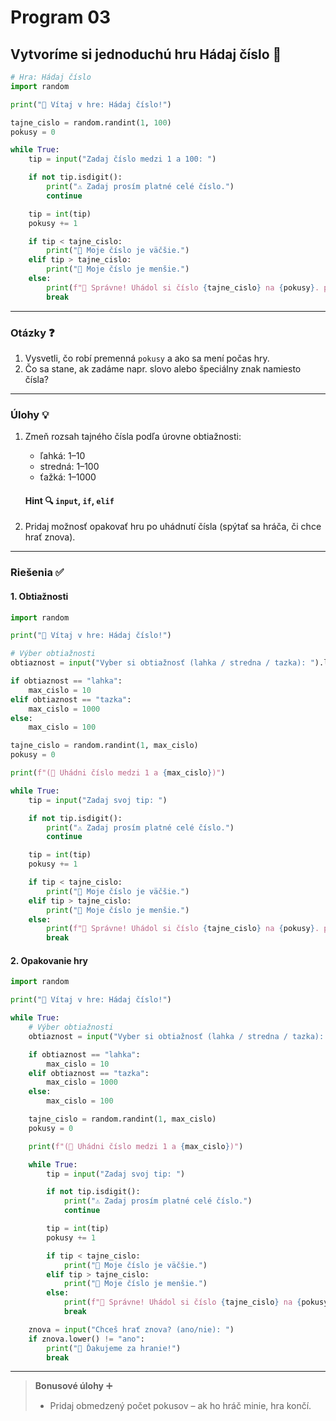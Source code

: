 
# Program 03  
## Vytvoríme si jednoduchú hru **Hádaj číslo** 🎯

```python
# Hra: Hádaj číslo
import random

print("🎲 Vítaj v hre: Hádaj číslo!")

tajne_cislo = random.randint(1, 100)
pokusy = 0

while True:
    tip = input("Zadaj číslo medzi 1 a 100: ")

    if not tip.isdigit():
        print("⚠️ Zadaj prosím platné celé číslo.")
        continue

    tip = int(tip)
    pokusy += 1

    if tip < tajne_cislo:
        print("🔼 Moje číslo je väčšie.")
    elif tip > tajne_cislo:
        print("🔽 Moje číslo je menšie.")
    else:
        print(f"🎉 Správne! Uhádol si číslo {tajne_cislo} na {pokusy}. pokus.")
        break
```

---

### Otázky ❓
1. Vysvetli, čo robí premenná `pokusy` a ako sa mení počas hry.
2. Čo sa stane, ak zadáme napr. slovo alebo špeciálny znak namiesto čísla?

---

### Úlohy 💡
1. Zmeň rozsah tajného čísla podľa úrovne obtiažnosti:
   - ľahká: 1–10
   - stredná: 1–100
   - ťažká: 1–1000  
   #### Hint 🔍 `input`, `if`, `elif`

2. Pridaj možnosť opakovať hru po uhádnutí čísla (spýtať sa hráča, či chce hrať znova).

---

### Riešenia ✅

#### 1. Obtiažnosti
```python
import random

print("🎯 Vítaj v hre: Hádaj číslo!")

# Výber obtiažnosti
obtiaznost = input("Vyber si obtiažnosť (lahka / stredna / tazka): ").lower()

if obtiaznost == "lahka":
    max_cislo = 10
elif obtiaznost == "tazka":
    max_cislo = 1000
else:
    max_cislo = 100

tajne_cislo = random.randint(1, max_cislo)
pokusy = 0

print(f"(🔢 Uhádni číslo medzi 1 a {max_cislo})")

while True:
    tip = input("Zadaj svoj tip: ")

    if not tip.isdigit():
        print("⚠️ Zadaj prosím platné celé číslo.")
        continue

    tip = int(tip)
    pokusy += 1

    if tip < tajne_cislo:
        print("🔼 Moje číslo je väčšie.")
    elif tip > tajne_cislo:
        print("🔽 Moje číslo je menšie.")
    else:
        print(f"🎉 Správne! Uhádol si číslo {tajne_cislo} na {pokusy}. pokus.")
        break

```

#### 2. Opakovanie hry
```python
import random

print("🎯 Vítaj v hre: Hádaj číslo!")

while True:
    # Výber obtiažnosti
    obtiaznost = input("Vyber si obtiažnosť (lahka / stredna / tazka): ").lower()

    if obtiaznost == "lahka":
        max_cislo = 10
    elif obtiaznost == "tazka":
        max_cislo = 1000
    else:
        max_cislo = 100

    tajne_cislo = random.randint(1, max_cislo)
    pokusy = 0

    print(f"(🔢 Uhádni číslo medzi 1 a {max_cislo})")

    while True:
        tip = input("Zadaj svoj tip: ")

        if not tip.isdigit():
            print("⚠️ Zadaj prosím platné celé číslo.")
            continue

        tip = int(tip)
        pokusy += 1

        if tip < tajne_cislo:
            print("🔼 Moje číslo je väčšie.")
        elif tip > tajne_cislo:
            print("🔽 Moje číslo je menšie.")
        else:
            print(f"🎉 Správne! Uhádol si číslo {tajne_cislo} na {pokusy}. pokus.")
            break

    znova = input("Chceš hrať znova? (ano/nie): ")
    if znova.lower() != "ano":
        print("👋 Ďakujeme za hranie!")
        break

```

---

> **Bonusové úlohy** ➕  
> - Pridaj obmedzený počet pokusov – ak ho hráč minie, hra končí.  

